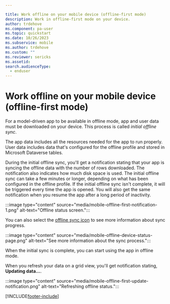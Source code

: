 ```yaml
---

title: Work offline on your mobile device (offline-first mode)
description: Work in offline-first mode on your device.
author: trdehove
ms.component: pa-user
ms.topic: quickstart
ms.date: 10/26/2023
ms.subservice: mobile
ms.author: trdehove
ms.custom: ""
ms.reviewer: sericks
ms.assetid: 
search.audienceType: 
  - enduser
---
```


# Work offline on your mobile device (offline-first mode)

For a model-driven app to be available in offline mode, app and user data must be downloaded on your device. This process is called *initial offline sync*.

The app data includes all the resources needed for the app to run properly. User data includes data that's configured for the offline profile and stored in Microsoft Dataverse tables.

During the initial offline sync, you'll get a notification stating that your app is syncing the offline data with the number of rows downloaded. The notification also indicates how much disk space is used. The initial offline sync can take a few minutes or longer, depending on what has been configured in the offline profile. If the initial offline sync isn't complete, it will be triggered every time the app is opened. You will also get the same notification when you resume the app after a long period of inactivity.

:::image type="content" source="media/mobile-offline-first-notification-1.png" alt-text="Offline status screen.":::

You can also select the [offline sync icon](offline-sync-icon.md) to see more information about sync progress.

:::image type="content" source="media/mobile-offline-device-status-page.png" alt-text="See more information about the sync process.":::

When the initial sync is complete, you can start using the app in offline mode.

When you refresh your data on a grid view, you'll get notification stating, **Updating data...**.

:::image type="content" source="media/mobile-offline-first-update-notification.png" alt-text="Refreshing offline status.":::






[!INCLUDE[footer-include](../includes/footer-banner.md)]
